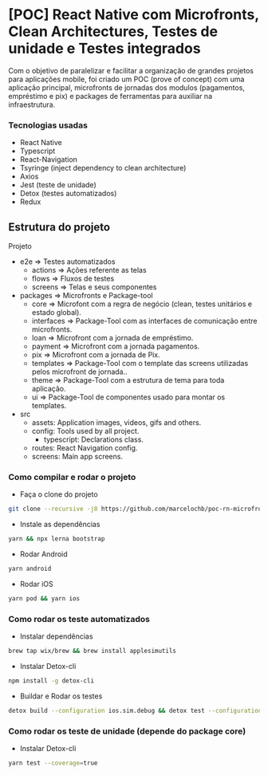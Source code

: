 # [POC] React Native com Microfronts, Clean Architectures, Testes de unidade e Testes integrados
  Com o objetivo de paralelizar e facilitar a organização de grandes projetos para aplicações mobile, foi criado um POC (prove of concept) com uma aplicação principal, microfronts de jornadas dos modulos (pagamentos, empréstimo e pix) e packages de ferramentas para auxiliar na infraestrutura.

### Tecnologias usadas

- React Native
- Typescript
- React-Navigation
- Tsyringe (inject dependency to clean architecture)
- Axios
- Jest (teste de unidade)
- Detox (testes automatizados)
- Redux

## Estrutura do projeto


Projeto
- e2e => Testes automatizados
  - actions => Ações referente as telas
  - flows => Fluxos de testes
  - screens => Telas e seus componentes
- packages => Microfronts e Package-tool
  - core => Microfont com a regra de negócio (clean, testes unitários e estado global).
  - interfaces => Package-Tool com as interfaces de comunicação entre microfronts.
  - loan => Microfront com a jornada de empréstimo.
  - payment => Microfront com a jornada pagamentos.
  - pix => Microfront com a jornada de Pix.
  - templates => Package-Tool com o template das screens utilizadas pelos microfront de jornada..
  - theme => Package-Tool com a estrutura de tema para toda aplicação.
  - ui => Package-Tool de componentes usado para montar os templates.
- src
  - assets: Application images, videos, gifs and others.
  - config: Tools used by all project.
    - typescript: Declarations class.
  - routes: React Navigation config.
  - screens: Main app screens.

### Como compilar e rodar o projeto

- Faça o clone do projeto
```bash
git clone --recursive -j8 https://github.com/marcelochb/poc-rn-microfront-main.git
```
- Instale as dependências
```bash
yarn && npx lerna bootstrap
```
- Rodar Android
```bash
yarn android
```
- Rodar iOS
```bash
yarn pod && yarn ios
```

### Como rodar os teste automatizados

- Instalar dependências
```bash
brew tap wix/brew && brew install applesimutils
```
- Instalar Detox-cli
```bash
npm install -g detox-cli
```
- Buildar e Rodar os testes
```bash
detox build --configuration ios.sim.debug && detox test --configuration ios.sim.debug
```

### Como rodar os teste de unidade (depende do package core)
- Instalar Detox-cli
```bash
yarn test --coverage=true
```
